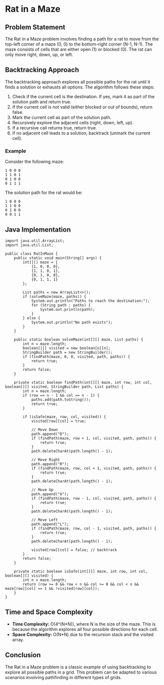 Rat in a Maze
=============

Problem Statement
-----------------

The Rat in a Maze problem involves finding a path for a rat to move from the top-left corner of a maze (0, 0) to the bottom-right corner (N-1, N-1). The maze consists of cells that are either open (1) or blocked (0). The rat can only move right, down, up, or left.

Backtracking Approach
---------------------

The backtracking approach explores all possible paths for the rat until it finds a solution or exhausts all options. The algorithm follows these steps:

1.  Check if the current cell is the destination. If yes, mark it as part of the solution path and return true.
2.  If the current cell is not valid (either blocked or out of bounds), return false.
3.  Mark the current cell as part of the solution path.
4.  Recursively explore the adjacent cells (right, down, left, up).
5.  If a recursive call returns true, return true.
6.  If no adjacent cell leads to a solution, backtrack (unmark the current cell).

### Example

Consider the following maze:

    1 0 0 0
    1 1 0 1
    0 1 0 0
    0 1 1 1

The solution path for the rat would be:

    1 0 0 0
    1 1 0 0
    0 1 0 0
    0 0 1 1

Java Implementation
-------------------

    import java.util.ArrayList;
    import java.util.List;
    
    public class RatInMaze {
        public static void main(String[] args) {
            int[][] maze = {
                {1, 0, 0, 0},
                {1, 1, 0, 1},
                {0, 1, 0, 0},
                {0, 1, 1, 1}
            };
            
            List paths = new ArrayList<>();
            if (solveMaze(maze, paths)) {
                System.out.println("Paths to reach the destination:");
                for (String path : paths) {
                    System.out.println(path);
                }
            } else {
                System.out.println("No path exists");
            }
        }
    
        public static boolean solveMaze(int[][] maze, List paths) {
            int n = maze.length;
            boolean[][] visited = new boolean[n][n];
            StringBuilder path = new StringBuilder();
            if (findPath(maze, 0, 0, visited, path, paths)) {
                return true;
            }
            return false;
        }
    
        private static boolean findPath(int[][] maze, int row, int col, boolean[][] visited, StringBuilder path, List paths) {
            int n = maze.length;
            if (row == n - 1 && col == n - 1) {
                paths.add(path.toString());
                return true;
            }
    
            if (isSafe(maze, row, col, visited)) {
                visited[row][col] = true;
    
                // Move Down
                path.append("D");
                if (findPath(maze, row + 1, col, visited, path, paths)) {
                    return true;
                }
                path.deleteCharAt(path.length() - 1);
    
                // Move Right
                path.append("R");
                if (findPath(maze, row, col + 1, visited, path, paths)) {
                    return true;
                }
                path.deleteCharAt(path.length() - 1);
    
                // Move Up
                path.append("U");
                if (findPath(maze, row - 1, col, visited, path, paths)) {
                    return true;
                }
                path.deleteCharAt(path.length() - 1);
    
                // Move Left
                path.append("L");
                if (findPath(maze, row, col - 1, visited, path, paths)) {
                    return true;
                }
                path.deleteCharAt(path.length() - 1);
    
                visited[row][col] = false; // backtrack
            }
            return false;
        }
    
        private static boolean isSafe(int[][] maze, int row, int col, boolean[][] visited) {
            int n = maze.length;
            return (row >= 0 && row < n && col >= 0 && col < n && maze[row][col] == 1 && !visited[row][col]);
        }
    }
    

Time and Space Complexity
-------------------------

*   **Time Complexity:** O(4^(N\*N)), where N is the size of the maze. This is because the algorithm explores all four possible directions for each cell.
*   **Space Complexity:** O(N\*N) due to the recursion stack and the visited array.

Conclusion
----------

The Rat in a Maze problem is a classic example of using backtracking to explore all possible paths in a grid. This problem can be adapted to various scenarios involving pathfinding in different types of grids.